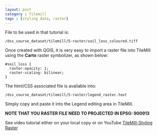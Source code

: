 ```yaml
---
layout: post
category : Tilemill
tags : [styling data, raster]
---
```



File to be used in that tutorial is:

    /dss_course_dataset/tilemill/5-raster/soil_loss_coloured.tiff

Once created with QGIS, it is very easy to import a raster file into TileMill using the **Carto** raster symbolizer, as shown below:

    #soil_loss {
      raster-opacity: 1;
      raster-scaling: bilinear;
    }

The html/CSS associated file is available into:

    /dss_course_dataset/tilemill/5-raster/legend_raster.text

Simply copy and paste it into the Legend editing area in TileMill.

**NOTE THAT YOU RASTER FILE NEED TO PROJECTED IN EPSG: 900913**

See video tutorial either on your local copy or on YouTube [TileMill-Styling Raster](http://www.youtube.com/watch?feature=player_detailpage&v=TjPPB-BsdAQ)




